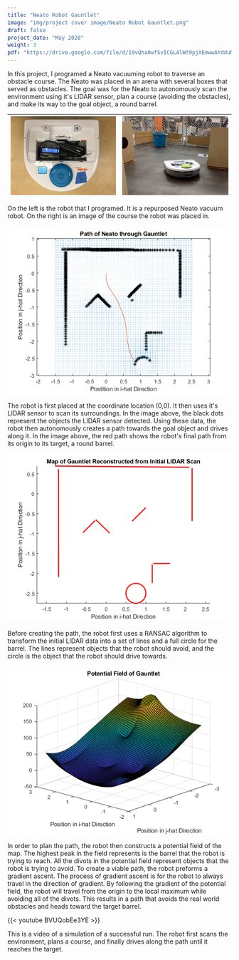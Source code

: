 ```yaml
---
title: "Neato Robot Gauntlet"
image: "img/project cover image/Neato Robot Gauntlet.png"
draft: false
project_date: "May 2020"
weight: 3
pdf: "https://drive.google.com/file/d/19vQha0wfSvICGLAlWt9pjXEmwwAYdduM/preview"
---
```


In this project, I programed a Neato vacuuming robot to traverse an obstacle course. The Neato was placed in an arena with several boxes that served as obstacles. The goal was for the Neato to autonomously scan the environment using it's LIDAR sensor, plan a course (avoiding the obstacles), and make its way to the goal object, a round barrel.

|!["Neato Robot"](./img/neato.png)|!["Robot Course"](./img/course.png)|
|:-:|:-:|

On the left is the robot that I programed. It is a repurposed Neato vacuum robot. On the right is an image of the course the robot was placed in.

!["Planned Path"](./img/planned%20path.png)

The robot is first placed at the coordinate location (0,0). It then uses it's LIDAR sensor to scan its surroundings. In the image above, the black dots represent the objects the LIDAR sensor detected. Using these data, the robot then autonomously creates a path towards the goal object and drives along it. In the image above, the red path shows the robot's final path from its origin to its target, a round barrel.

!["RANSAC Path"](./img/ransac.png)

Before creating the path, the robot first uses a RANSAC algorithm to transform the initial LIDAR data into a set of lines and a full circle for the barrel. The lines represent objects that the robot should avoid, and the circle is the object that the robot should drive towards.

!["Potential Field"](./img/potential%20field.png)

In order to plan the path, the robot then constructs a potential field of the map. The highest peak in the field represents is the barrel that the robot is trying to reach. All the divots in the potential field represent objects that the robot is trying to avoid. To create a viable path, the robot preforms a gradient ascent. The process of gradient ascent is for the robot to always travel in the direction of gradient. By following the gradient of the potential field, the robot will travel from the origin to the local maximum while avoiding all of the divots. This results in a path that avoids the real world obstacles and heads toward the target barrel.

{{< youtube BVUQobEe3YE >}}

This is a video of a simulation of a successful run. The robot first scans the environment, plans a course, and finally drives along the path until it reaches the target.

